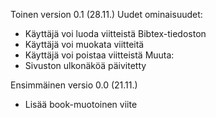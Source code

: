 Toinen version 0.1 (28.11.)
Uudet ominaisuudet:
- Käyttäjä voi luoda viitteistä Bibtex-tiedoston
- Käyttäjä voi muokata viitteitä
- Käyttäjä voi poistaa viitteistä
Muuta:
- Sivuston ulkonäköä päivitetty

Ensimmäinen versio 0.0 (21.11.)
- Lisää book-muotoinen viite
